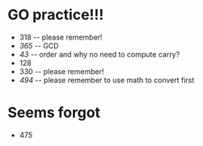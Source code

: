 # GO practice!!!
+ 318 -- please remember!
+ *365* -- GCD
+ *43* -- order and why no need to compute carry?
+ 128
+ 330 -- please remember!
+ *494* -- please remember to use math to convert first

# Seems forgot
+ 475